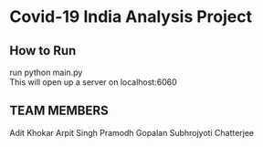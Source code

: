 # Covid-19 India Analysis Project

## How to Run
run python main.py  
This will open up a server on localhost:6060

## TEAM MEMBERS
Adit Khokar
Arpit Singh
Pramodh Gopalan
Subhrojyoti Chatterjee
